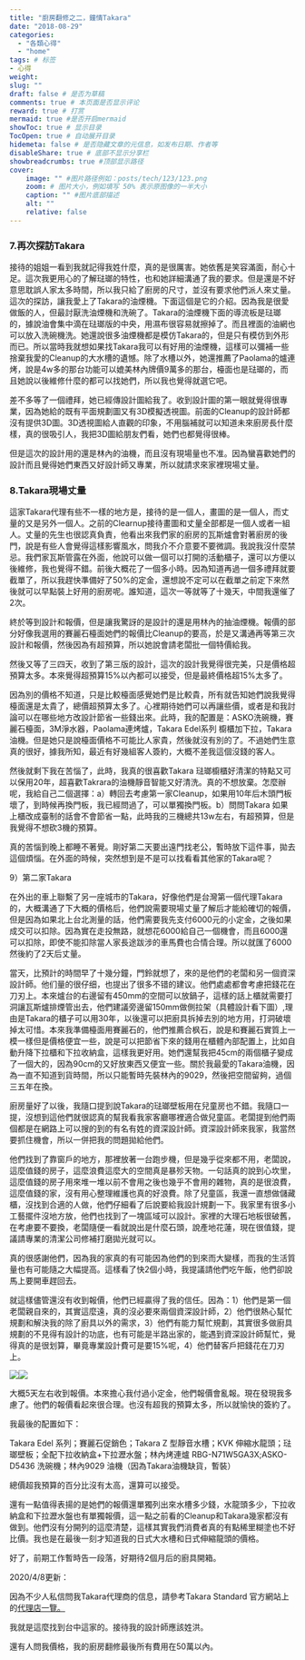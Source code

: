 ```yaml
---
title: "廚房翻修之二，鐘情Takara"
date: "2018-08-29"
categories: 
  - "各類心得"
  - "home"
tags: # 标签
- 心得
weight:
slug: ""
draft: false # 是否为草稿
comments: true # 本页面是否显示评论
reward: true # 打赏
mermaid: true #是否开启mermaid
showToc: true # 显示目录
TocOpen: true # 自动展开目录
hidemeta: false # 是否隐藏文章的元信息，如发布日期、作者等
disableShare: true # 底部不显示分享栏
showbreadcrumbs: true #顶部显示路径
cover:
    image: "" #图片路径例如：posts/tech/123/123.png
    zoom: # 图片大小，例如填写 50% 表示原图像的一半大小
    caption: "" #图片底部描述
    alt: ""
    relative: false
---
```




### 7.再次探訪Takara

接待的姐姐一看到我就記得我姓什麼，真的是很厲害。她依舊是笑容滿面，耐心十足。這次我更用心的了解琺瑯的特性，也和她詳細溝通了我的要求。但是還是不好意思耽誤人家太多時間，所以我只給了廚房的尺寸，並沒有要求他們派人來丈量。這次的探訪，讓我愛上了Takara的油煙機。下面這個是它的介紹。因為我是很愛做飯的人，但最討厭洗油煙機和洗碗了。Takara的油煙機下面的導流板是琺瑯的，據說油會集中滴在琺瑯版的中央，用濕布很容易就擦掉了。而且裡面的油網也可以放入洗碗機洗。她還說很多油煙機都是模仿Takara的，但是只有模仿到外形而已。所以當時我就想如果找Takara我可以有好用的油煙機，這樣可以彌補一些捨棄我愛的Cleanup的大水槽的遺憾。除了水槽以外，她還推薦了Paolama的爐連烤，說是4w多的那台功能可以媲美林內牌價9萬多的那台，檯面也是琺瑯的，而且她說以後維修什麼的都可以找她們，所以我也覺得就選它吧。

差不多等了一個禮拜，她已經傳設計圖給我了。收到設計圖的第一眼就覺得很專業，因為她給的既有平面規劃圖又有3D模擬透視圖。前面的Cleanup的設計師都沒有提供3D圖。3D透視圖給人直觀的印象，不用腦補就可以知道未來廚房長什麼樣，真的很吸引人，我把3D圖給朋友們看，她們也都覺得很棒。

但是這次的設計用的還是林內的油機，而且沒有現場量也不准。因為蠻喜歡她們的設計而且覺得她們東西又好設計師又專業，所以就請求來家裡現場丈量。

### 8.Takara現場丈量

這家Takara代理有些不一樣的地方是，接待的是一個人，畫圖的是一個人，而丈量的又是另外一個人。之前的Clearnup接待畫圖和丈量全部都是一個人或者一組人。丈量的先生也很認真負責，他看出來我們家的廚房的瓦斯爐會對著廚房的後門，說是有些人會覺得這樣影響風水，問我介不介意要不要微調。我說我沒什麼禁忌。我們家瓦斯管露在外面，他說可以做一個可以打開的活動櫃子，還可以方便以後維修，我也覺得不錯。前後大概花了一個多小時。因為知道再過一個多禮拜就要截單了，所以我趕快準備好了50%的定金，還想說不定可以在截單之前定下來然後就可以早點裝上好用的廚房呢。誰知道，這次一等就等了十幾天，中間我還催了2次。

終於等到設計和報價，但是讓我驚訝的是設計的還是用林內的抽油煙機。報價的部分好像我選用的賽麗石檯面她們的報價比Cleanup的要高，於是又溝通再等第三次設計和報價，然後因為有超預算，所以她說會請老闆批一個特價給我。

然後又等了三四天，收到了第三版的設計，這次的設計我覺得很完美，只是價格超預算太多。本來覺得超預算15%以內都可以接受，但是最終價格超15%太多了。

因為別的價格不知道，只是比較檯面感覺她們是比較貴，所有就告知她們說我覺得檯面還是太貴了，總價超預算太多了。心裡期待她們可以再讓些價，或者是和我討論可以在哪些地方改設計節省一些錢出來。此時，我的配置是：ASKO洗碗機，賽麗石檯面，3M淨水器，Paolama連烤爐，Takara Edel系列 櫥櫃加下拉，Takara 油機。但是她只是說檯面價格不可能比人家貴，然後就沒有別的了。不過她們生意真的很好，據我所知，最近有好幾組客人簽約，大概不差我這個沒錢的客人。

然後就剩下我在苦惱了，此時，我真的很喜歡Takara 琺瑯櫥櫃好清潔的特點又可以保用20年，超喜歡Takrara的油機靜音智能又好清洗。真的不想放棄。怎麼辦呢，我給自己二個選擇：a）轉回去考慮第一家Cleanup，如果用10年后木頭門板壞了，到時候再換門板，我已經問過了，可以單獨換門板。b）問問Takara 如果上櫃改成臺制的話會不會節省一點，此時我的三機總共13w左右，有超預算，但是我覺得不想砍3機的預算。

真的苦惱到晚上都睡不著覺。剛好第二天要出遠門找老公，暫時放下這件事，拋去這個煩惱。在外面的時候，突然想到是不是可以找看看其他家的Takara呢？

9）第二家Takara

在外出的車上聯繫了另一座城市的Takara，好像他們是台灣第一個代理Takara的，大概溝通了下大概的價格后，他們說需要現場丈量了解后才能給確切的報價，但是因為如果北上台北測量的話，他們需要我先支付6000元的小定金，之後如果成交可以扣除。因為實在走投無路，就想花6000給自己一個機會，而且6000還可以扣除，即使不能扣除當人家長途跋涉的車馬費也合情合理。所以就匯了6000然後約了2天后丈量。

當天，比預計的時間早了十幾分鐘，門鈴就想了，來的是他們的老闆和另一個資深設計師。他们量的很仔细，也提出了很多不错的建议。他們處處都會考慮把錢花在刀刃上。本來爐台的右邊留有450mm的空間可以放鍋子，這樣的話上櫃就需要打洞讓瓦斯爐排煙管出去，他們建議旁邊留150mm做側拉架（具體設計看下圖）,理由是Takara的櫃子可以用30年，以後還可以把廚具拆掉去別的地方用，打洞破壞掉太可惜。本來我準備檯面用賽麗石的，他們推薦合枫石，說是和賽麗石實質上一模一樣但是價格便宜一些，說是可以把節省下來的錢用在櫃體內部配置上，比如自動升降下拉櫃和下拉收納盒，這樣我更好用。她們還幫我把45cm的兩個櫃子變成了一個大的，因為90cm的又好放東西又便宜一些。關於我最愛的Takara油機，因為一直不知道到貨時間，所以只能暫時先裝林內的9029，然後把空間留夠，過個三五年在換。

廚房量好了以後，我隨口提到說Takara的琺瑯壁板用在兒童房也不錯。我隨口一提，沒想到這他們就很認真的幫我看我家客廳哪裡適合做兒童區。老闆提到他們兩個都是在網路上可以搜的到的有名有姓的資深設計師。資深設計師來我家，我當然要抓住機會，所以一併把我的問題拋給他們。

他們找到了靠窗戶的地方，那裡放著一台跑步機，但是幾乎從來都不用，老闆說，這麼值錢的房子，這麼浪費這麼大的空間真是暴殄天物。一句話真的說到心坎里，這麼值錢的房子用來堆一堆以前不會用之後也幾乎不會用的雜物，真的是很浪費，這麼值錢的家，沒有用心整理維護也真的好浪費。除了兒童區，我還一直想做儲藏櫃，沒找到合適的人做，他們仔細看了后說要給我設計規劃一下。我家里有很多小工藝擺件沒地方放，他們也找到了一塊區域可以設計。家裡的大理石地板很破舊，在考慮要不要換，老闆隨便一看就說出是什麼石頭，說產地花蓮，現在很值錢，提議請專業的清潔公司修補打磨拋光就可以。

真的很感謝他們，因為我的家真的有可能因為他們的到來而大變樣，而我的生活質量也有可能隨之大幅提高。這樣看了快2個小時，我提議請他們吃午飯，他們卻說馬上要開車趕回去。

就這樣儘管還沒有收到報價，他們已經贏得了我的信任。因為：1）他們是第一個老闆親自來的，其實這麼遠，真的沒必要來兩個資深設計師，2）他們很熱心幫忙規劃和解決我的除了廚具以外的需求，3）他們有能力幫忙規劃，其實很多做廚具規劃的不見得有設計的功底，也有可能是半路出家的，能遇到資深設計師幫忙，覺得真的是很划算，畢竟專業設計費可是要15%呢，4）他們替客戶把錢花在刀刃上。

![](images/厨具规划-300x177.png)![](images/厨具3D-300x213.png)

大概5天左右收到報價。本來擔心我付過小定金，他們報價會亂報。現在發現我多慮了。他們的報價看起來很合理。也沒有超我的預算太多，所以就愉快的簽約了。

我最後的配置如下：

Takara Edel 系列；賽麗石促銷色；Takara Z 型靜音水槽；KVK 伸縮水龍頭；琺瑯壁板；全配下拉收納盒+下拉瀝水盤；林內烤連爐 RBG-N71W5GA3X;ASKO-D5436 洗碗機；林內9029 油機（因為Takara油機缺貨，暫裝）

總價超我預算的百分比沒有太高，還算可以接受。

還有一點值得表揚的是她們的報價還單獨列出來水槽多少錢，水龍頭多少，下拉收納盒和下拉瀝水盤也有單獨報價，這一點之前看的Cleanup和Takara幾家都沒有做到。他們沒有分開列的這麼清楚，這樣其實我們消費者真的有點稀里糊塗也不好比價。我也是在最後一刻才知道我的日式大水槽和日式伸縮龍頭的價格。

好了，前期工作暫時告一段落，好期待2個月后的廚具開箱。

2020/4/8更新：

因為不少人私信問我Takara代理商的信息，請參考Takara Standard 官方網站上的[代理店一覽。](https://www.takara-standard.co.jp/global/tc/agent/)

我就是這麼找到台中這家的。接待我的設計師應該姓洪。

還有人問我價格，我的廚房翻修最後所有費用在50萬以內。

 